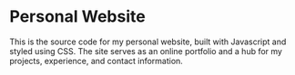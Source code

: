 # Personal Website

This is the source code for my personal website, built with Javascript and styled using CSS. The site serves as an online portfolio and a hub for my projects, experience, and contact information.
